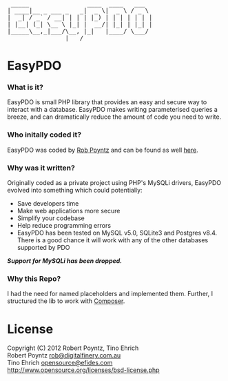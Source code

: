 <pre>
 _____                ____  ____   ___  
| ____|__ _ ___ _   _|  _ \|  _ \ / _ \ 
|  _| / _` / __| | | | |_) | | | | | | |
| |__| (_| \__ \ |_| |  __/| |_| | |_| |
|_____\__,_|___/\__, |_|   |____/ \___/ 
                |___/                   
</pre>

# EasyPDO

### What is it?
EasyPDO is small PHP library that provides an easy and secure way to interact with a database. EasyPDO makes writing parameterised queries a breeze, and can dramatically reduce the amount of code you need to write.

### Who initally coded it?
EasyPDO was coded by [Rob Poyntz](mailto:rob@digitalfinery.com.au) and can be found as well [here](http://easypdo.robpoyntz.com/).

### Why was it written?
Originally coded as a private project using PHP's MySQLi drivers, EasyPDO evolved into something which could potentially:

- Save developers time
- Make web applications more secure
- Simplify your codebase
- Help reduce programming errors
- EasyPDO has been tested on MySQL v5.0, SQLite3 and Postgres v8.4. There is a good chance it will work with any of the other databases supported by PDO

***Support for MySQLi has been dropped.***

### Why this Repo?
I had the need for named placeholders and implemented them. Further, I structured the lib to work with [Composer](http://getcomposer.org).

# License
Copyright (C) 2012 Robert Poyntz, Tino Ehrich  
Robert Poyntz <rob@digitalfinery.com.au>  
Tino Ehrich <opensource@efides.com>  
http://www.opensource.org/licenses/bsd-license.php